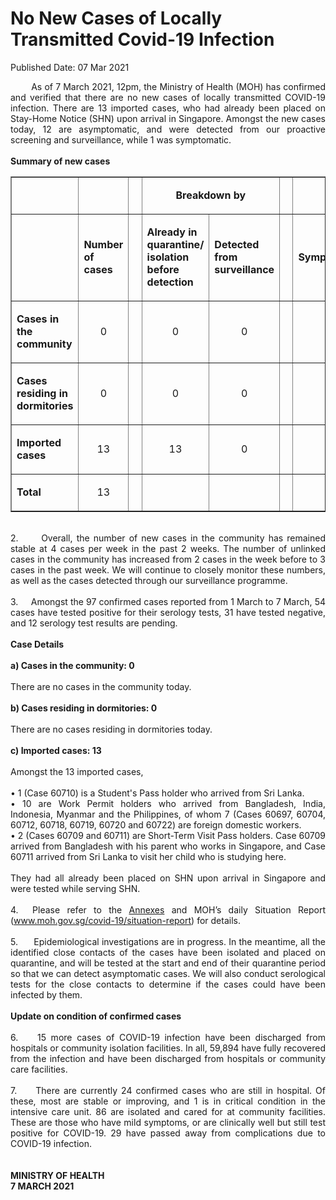 <html>
    <meta http-equiv="Content-Type" content="text/html; charset=utf-8"/>
    <meta charset="utf-8"/>
    <title>No New Cases of Locally Transmitted  Covid-19 Infection </title>
    <body><h1>No New Cases of Locally Transmitted  Covid-19 Infection </h1>
    <p>Published Date: 07 Mar 2021</p> <p style="text-align: justify;">&nbsp; &nbsp; &nbsp; &nbsp; As of 7 March 2021, 12pm, the Ministry of Health (MOH) has confirmed and verified that there are no new cases of locally transmitted COVID-19 infection. There are 13 imported cases, who had already been placed on Stay-Home Notice (SHN) upon arrival in Singapore. Amongst the new cases today, 12 are asymptomatic, and were detected from our proactive screening and surveillance, while 1 was symptomatic.&nbsp;&nbsp;<br><br><strong>Summary of new cases</strong></p><table border="1" cellspacing="0" cellpadding="0" width="0"> <tbody><tr> <td width="129"> <p align="right">&nbsp;</p> </td> <td width="60"> <p>&nbsp;</p> </td> <td width="16" valign="top"> <p>&nbsp;</p> </td> <td width="192" colspan="2"> <p align="center"><strong>Breakdown by</strong></p> </td> <td width="16" valign="top"> <p>&nbsp;</p> </td> <td width="192" colspan="2"> <p align="center"><strong>Breakdown by</strong></p> </td> </tr> <tr> <td width="129"> <p align="right">&nbsp;</p> </td> <td width="60"> <p><strong>Number of cases</strong></p> </td> <td width="16" valign="top"> <p>&nbsp;</p> </td> <td width="96"> <p><strong>Already in quarantine/ isolation before detection</strong></p> </td> <td width="96"> <p><strong>Detected from surveillance</strong></p> </td> <td width="16" valign="top"> <p>&nbsp;</p> </td> <td width="96"> <p><strong>Symptomatic</strong></p> </td> <td width="96"> <p><strong>Asymptomatic</strong></p> </td> </tr> <tr> <td width="129"> <p><strong>Cases in the community</strong></p> </td> <td width="60"> <p align="center">0</p> </td> <td width="16" valign="top"> <p align="center">&nbsp;</p> </td> <td width="96"> <p align="center">0</p> </td> <td width="96"> <p align="center">0</p> </td> <td width="16" valign="top"> <p align="center">&nbsp;</p> </td> <td width="96"> <p align="center">0</p> </td> <td width="96"> <p align="center">0</p> </td> </tr> <tr> <td width="129"> <p><strong>Cases residing in dormitories</strong></p> </td> <td width="60"> <p align="center">0</p> </td> <td width="16" valign="top"> <p align="center">&nbsp;</p> </td> <td width="96"> <p align="center">0</p> </td> <td width="96"> <p align="center">0</p> </td> <td width="16" valign="top"> <p align="center">&nbsp;</p> </td> <td width="96"> <p align="center">0</p> </td> <td width="96"> <p align="center">0</p> </td> </tr> <tr> <td width="129"> <p><strong>Imported cases</strong></p> </td> <td width="60"> <p align="center">13</p> </td> <td width="16" valign="top"> <p align="center">&nbsp;</p> </td> <td width="96"> <p align="center">13</p> </td> <td width="96"> <p align="center">0</p> </td> <td width="16" valign="top"> <p align="center">&nbsp;</p> </td> <td width="96"> <p align="center">1</p> </td> <td width="96"> <p align="center">12</p> </td> </tr> <tr> <td width="129"> <p><strong>Total</strong></p> </td> <td width="60"> <p align="center">13</p> </td> <td width="16" valign="top"> <p align="center">&nbsp;</p> </td> <td width="96"> <p align="center">&nbsp;</p> </td> <td width="96"> <p align="center">&nbsp;</p> </td> <td width="16" valign="top"> <p align="center">&nbsp;</p> </td> <td width="96"> <p align="center">&nbsp;</p> </td> <td width="96"> <p align="center">&nbsp;</p> </td> </tr> </tbody></table><p style="text-align: justify;"><br>2.&nbsp; &nbsp; &nbsp; Overall, the number of new cases in the community has remained stable at 4 cases per week in the past 2 weeks. The number of unlinked cases in the community has increased from 2 cases in the week before to 3 cases in the past week. We will continue to closely monitor these numbers, as well as the cases detected through our surveillance programme.<br><br>3.&nbsp; &nbsp; &nbsp;Amongst the 97 confirmed cases reported from 1 March to 7 March, 54 cases have tested positive for their serology tests, 31 have tested negative, and 12 serology test results are pending.<br><br><strong>Case Details</strong><br><br><strong>a) Cases in the community: 0</strong><br><br>There are no cases in the community today.&nbsp;<br><br><strong>b) Cases residing in dormitories: 0</strong><br><br>There are no cases residing in dormitories today.&nbsp;<br><br><strong>c) Imported cases: 13</strong><br><br>Amongst the 13 imported cases,&nbsp;<br><br>• 1 (Case 60710) is a Student's Pass holder who arrived from Sri Lanka.&nbsp;<br>• 10 are Work Permit holders who arrived from Bangladesh, India, Indonesia, Myanmar and the Philippines, of whom 7 (Cases 60697, 60704, 60712, 60718, 60719, 60720 and 60722) are foreign domestic workers.<br>• 2 (Cases 60709 and 60711) are Short-Term Visit Pass holders. Case 60709 arrived from Bangladesh with his parent who works in Singapore, and Case 60711 arrived from Sri Lanka to visit her child who is studying here.<br><br>They had all already been placed on SHN upon arrival in Singapore and were tested while serving SHN.&nbsp;<br><br>4.&nbsp; Please refer to the <a href="/docs/librariesprovider5/default-document-library/annexes076341a50a764745adc3203fbf22fcd8.pdf?sfvrsn=2d150638_0" title="Annexes">Annexes</a>&nbsp;and MOH’s daily Situation Report (<a href="https://www.moh.gov.sg/covid-19/situation-report" title="" class="" target="">www.moh.gov.sg/covid-19/situation-report</a>) for details.&nbsp;<br><br>5.&nbsp; &nbsp; &nbsp; Epidemiological investigations are in progress. In the meantime, all the identified close contacts of the cases have been isolated and placed on quarantine, and will be tested at the start and end of their quarantine period so that we can detect asymptomatic cases. We will also conduct serological tests for the close contacts to determine if the cases could have been infected by them.<br><br><strong>Update on condition of confirmed cases</strong><br><br>6.&nbsp; &nbsp; 15 more cases of COVID-19 infection have been discharged from hospitals or community isolation facilities. In all, 59,894 have fully recovered from the infection and have been discharged from hospitals or community care facilities.&nbsp;<br><br>7.&nbsp; &nbsp; &nbsp;There are currently 24 confirmed cases who are still in hospital. Of these, most are stable or improving, and 1 is in critical condition in the intensive care unit. 86 are isolated and cared for at community facilities. These are those who have mild symptoms, or are clinically well but still test positive for COVID-19. 29 have passed away from complications due to COVID-19 infection.&nbsp;<br><br><br><strong>MINISTRY OF HEALTH<br>7 MARCH 2021</strong><br></p></body>
</html>
